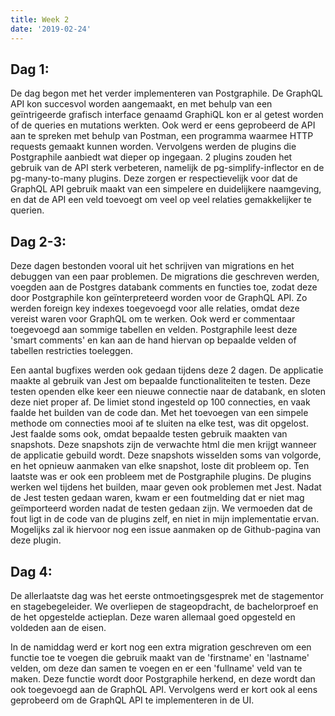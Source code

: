 ```yaml
---
title: Week 2
date: '2019-02-24'
---
```


## Dag 1:

De dag begon met het verder implementeren van Postgraphile. De GraphQL API kon succesvol worden aangemaakt, en met behulp van een geïntrigeerde grafisch interface genaamd GraphiQL kon er al getest worden of de queries en mutations werkten. Ook werd er eens geprobeerd de API aan te spreken met behulp van Postman, een programma waarmee HTTP requests gemaakt kunnen worden. Vervolgens werden de plugins die Postgraphile aanbiedt wat dieper op ingegaan. 2 plugins zouden het gebruik van de API sterk verbeteren, namelijk de pg-simplify-inflector en de pg-many-to-many plugins. Deze zorgen er respectievelijk voor dat de GraphQL API gebruik maakt van een simpelere en duidelijkere naamgeving, en dat de API een veld toevoegt om veel op veel relaties gemakkelijker te querien.

## Dag 2-3:

Deze dagen bestonden vooral uit het schrijven van migrations en het debuggen van een paar problemen. De migrations die geschreven werden, voegden aan de Postgres databank comments en functies toe, zodat deze door Postgraphile kon geïnterpreteerd worden voor de GraphQL API. Zo werden foreign key indexes toegevoegd voor alle relaties, omdat deze vereist waren voor GraphQL om te werken. Ook werd er commentaar toegevoegd aan sommige tabellen en velden. Postgraphile leest deze 'smart comments' en kan aan de hand hiervan op bepaalde velden of tabellen restricties toeleggen.

Een aantal bugfixes werden ook gedaan tijdens deze 2 dagen. De applicatie maakte al gebruik van Jest om bepaalde functionaliteiten te testen. Deze testen openden elke keer een nieuwe connectie naar de databank, en sloten deze niet proper af. De limiet stond ingesteld op 100 connecties, en vaak faalde het builden van de code dan. Met het toevoegen van een simpele methode om connecties mooi af te sluiten na elke test, was dit opgelost. Jest faalde soms ook, omdat bepaalde testen gebruik maakten van snapshots. Deze snapshots zijn de verwachte html die men krijgt wanneer de applicatie gebuild wordt. Deze snapshots wisselden soms van volgorde, en het opnieuw aanmaken van elke snapshot, loste dit probleem op. Ten laatste was er ook een probleem met de Postgraphile plugins. De plugins werken wel tijdens het builden, maar geven ook problemen met Jest. Nadat de Jest testen gedaan waren, kwam er een foutmelding dat er niet mag geïmporteerd worden nadat de testen gedaan zijn. We vermoeden dat de fout ligt in de code van de plugins zelf, en niet in mijn implementatie ervan. Mogelijks zal ik hiervoor nog een issue aanmaken op de Github-pagina van deze plugin.

## Dag 4:

De allerlaatste dag was het eerste ontmoetingsgesprek met de stagementor en stagebegeleider. We overliepen de stageopdracht, de bachelorproef en de het opgestelde actieplan. Deze waren allemaal goed opgesteld en voldeden aan de eisen.

In de namiddag werd er kort nog een extra migration geschreven om een functie toe te voegen die gebruik maakt van de 'firstname' en 'lastname' velden, om deze dan samen te voegen en er een 'fullname' veld van te maken. Deze functie wordt door Postgraphile herkend, en deze wordt dan ook toegevoegd aan de GraphQL API. Vervolgens werd er kort ook al eens geprobeerd om de GraphQL API te implementeren in de UI.
